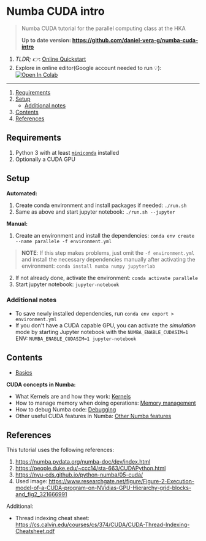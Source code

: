 # Numba CUDA intro

> Numba CUDA tutorial for the parallel computing class at the HKA
>
> **Up to date version: https://github.com/daniel-vera-g/numba-cuda-intro**

1. _TLDR; 👉_: [Online Quickstart](https://github.com/daniel-vera-g/numba-cuda-intro/blob/master/numba_cuda_tutorial.ipynb)
2. Explore in online editor(Google account needed to run 💡): [![Open In Colab](https://colab.research.google.com/assets/colab-badge.svg)](https://colab.research.google.com/github/daniel-vera-g/numba-cuda-intro)

---

1. [Requirements](#requirements)
2. [Setup](#setup)
   - [Additional notes](#additional-notes)
3. [Contents](#contents)
4. [References](#references)

## Requirements

1. Python 3 with at least [`miniconda`](https://docs.conda.io/en/latest/miniconda.html) installed
2. Optionally a CUDA GPU

## Setup

**Automated:**

1. Create conda environment and install packages if needed: `./run.sh`
2. Same as above and start jupyter notebook: `./run.sh --jupyter`

**Manual:**

1. Create an environment and install the dependencies: `conda env create --name parallele -f environment.yml`

> **NOTE**: If this step makes problems, just omit the `-f environment.yml` and install the necessary dependencies manually after activating the environment: `conda install numba numpy jupyterlab`

2. If not already done, activate the environment: `conda activate parallele`
3. Start jupyter notebook: `jupyter-notebook`

### Additional notes

- To save newly installed dependencies, run `conda env export > environment.yml`
- If you don't have a CUDA capable GPU, you can activate the _simulation_ mode by starting Jupyter notebook with the `NUMBA_ENABLE_CUDASIM=1` ENV: `NUMBA_ENABLE_CUDASIM=1 jupyter-notebook`

## Contents

- [Basics](./cuda-notebook/numba_cuda_tutorial.ipynb)

**CUDA concepts in Numba:**

- What Kernels are and how they work: [Kernels](./cuda-notebook/kernels.ipynb)
- How to manage memory when doing operations: [Memory management](./cuda-notebook/memory-management.ipynb)
- How to debug Numba code: [Debugging](./cuda-notebook/cuda-debugger.ipynb)
- Other useful CUDA features in Numba: [Other Numba features](./cuda-notebook/other-cuda-features.ipynb)

## References

This tutorial uses the following references:

1. https://numba.pydata.org/numba-doc/dev/index.html
2. https://people.duke.edu/~ccc14/sta-663/CUDAPython.html
3. https://nyu-cds.github.io/python-numba/05-cuda/
4. Used image: https://www.researchgate.net/figure/Figure-2-Execution-model-of-a-CUDA-program-on-NVidias-GPU-Hierarchy-grid-blocks-and_fig2_321666991

Additional:

- Thread indexing cheat sheet: https://cs.calvin.edu/courses/cs/374/CUDA/CUDA-Thread-Indexing-Cheatsheet.pdf
